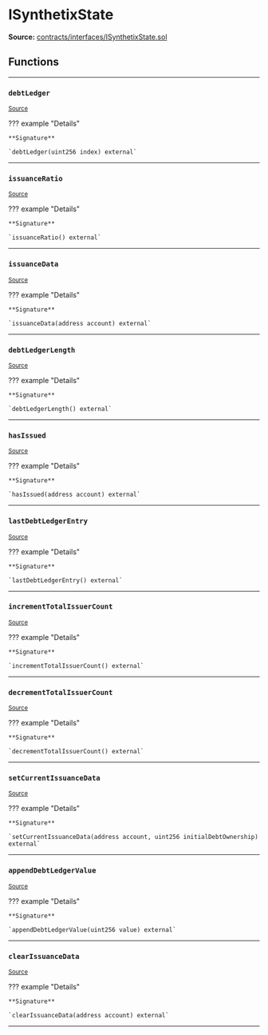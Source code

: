 # ISynthetixState

**Source:** [contracts/interfaces/ISynthetixState.sol](https://github.com/Synthetixio/synthetix/tree/develop/contracts/interfaces/ISynthetixState.sol)

## Functions

---

### `debtLedger`
<sub>[Source](https://github.com/Synthetixio/synthetix/tree/develop/contracts/interfaces/ISynthetixState.sol#L6)</sub>

??? example "Details"

    **Signature**

    `debtLedger(uint256 index) external`

---

### `issuanceRatio`
<sub>[Source](https://github.com/Synthetixio/synthetix/tree/develop/contracts/interfaces/ISynthetixState.sol#L8)</sub>

??? example "Details"

    **Signature**

    `issuanceRatio() external`

---

### `issuanceData`
<sub>[Source](https://github.com/Synthetixio/synthetix/tree/develop/contracts/interfaces/ISynthetixState.sol#L10)</sub>

??? example "Details"

    **Signature**

    `issuanceData(address account) external`

---

### `debtLedgerLength`
<sub>[Source](https://github.com/Synthetixio/synthetix/tree/develop/contracts/interfaces/ISynthetixState.sol#L12)</sub>

??? example "Details"

    **Signature**

    `debtLedgerLength() external`

---

### `hasIssued`
<sub>[Source](https://github.com/Synthetixio/synthetix/tree/develop/contracts/interfaces/ISynthetixState.sol#L14)</sub>

??? example "Details"

    **Signature**

    `hasIssued(address account) external`

---

### `lastDebtLedgerEntry`
<sub>[Source](https://github.com/Synthetixio/synthetix/tree/develop/contracts/interfaces/ISynthetixState.sol#L16)</sub>

??? example "Details"

    **Signature**

    `lastDebtLedgerEntry() external`

---

### `incrementTotalIssuerCount`
<sub>[Source](https://github.com/Synthetixio/synthetix/tree/develop/contracts/interfaces/ISynthetixState.sol#L19)</sub>

??? example "Details"

    **Signature**

    `incrementTotalIssuerCount() external`

---

### `decrementTotalIssuerCount`
<sub>[Source](https://github.com/Synthetixio/synthetix/tree/develop/contracts/interfaces/ISynthetixState.sol#L21)</sub>

??? example "Details"

    **Signature**

    `decrementTotalIssuerCount() external`

---

### `setCurrentIssuanceData`
<sub>[Source](https://github.com/Synthetixio/synthetix/tree/develop/contracts/interfaces/ISynthetixState.sol#L23)</sub>

??? example "Details"

    **Signature**

    `setCurrentIssuanceData(address account, uint256 initialDebtOwnership) external`

---

### `appendDebtLedgerValue`
<sub>[Source](https://github.com/Synthetixio/synthetix/tree/develop/contracts/interfaces/ISynthetixState.sol#L25)</sub>

??? example "Details"

    **Signature**

    `appendDebtLedgerValue(uint256 value) external`

---

### `clearIssuanceData`
<sub>[Source](https://github.com/Synthetixio/synthetix/tree/develop/contracts/interfaces/ISynthetixState.sol#L27)</sub>

??? example "Details"

    **Signature**

    `clearIssuanceData(address account) external`

---

